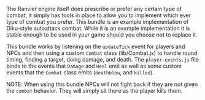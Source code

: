 The Ranvier engine itself does prescribe or prefer any certain type of combat, it simply has tools
in place to allow you to implement which ever type of combat you prefer. This bundle is an example
implementation of Diku-style autoattack combat. While it is an example implementation it is stable
enough to be used in your game should you choose not to replace it.

This bundle works by listening on the `updateTick` event for players and NPCs and then using a
custom `Combat` class (lib/Combat.js) to handle round timing, finding a target, doing damage, and
death. The `player-events.js` file binds to the events that `Damage` and `Heal` emit as well as
some custom events that the `Combat` class emits (`deathblow`, and `killed`).

NOTE: When using this bundle NPCs will not fight back if they are not given the `combat` behavior.
They will simply sit there as the player kills them.
